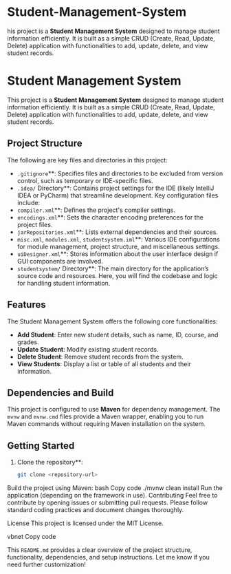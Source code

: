 # Student-Management-System
his project is a **Student Management System** designed to manage student information efficiently. It is built as a simple CRUD (Create, Read, Update, Delete) application with functionalities to add, update, delete, and view student records.


# Student Management System

This project is a **Student Management System** designed to manage student information efficiently. It is built as a simple CRUD (Create, Read, Update, Delete) application with functionalities to add, update, delete, and view student records.

## Project Structure

The following are key files and directories in this project:

- `.gitignore`**: Specifies files and directories to be excluded from version control, such as temporary or IDE-specific files.
- `.idea/` Directory**: Contains project settings for the IDE (likely IntelliJ IDEA or PyCharm) that streamline development. Key configuration files include:
- `compiler.xml`**: Defines the project's compiler settings.
- `encodings.xml`**: Sets the character encoding preferences for the project files.
- `jarRepositories.xml`**: Lists external dependencies and their sources.
- `misc.xml`, `modules.xml`, `studentsystem.iml`**: Various IDE configurations for module management, project structure, and miscellaneous settings.
- `uiDesigner.xml`**: Stores information about the user interface design if GUI components are involved.
- `studentsystem/` Directory**: The main directory for the application’s source code and resources. Here, you will find the codebase and logic for handling student information.

## Features

The Student Management System offers the following core functionalities:
- **Add Student**: Enter new student details, such as name, ID, course, and grades.
- **Update Student**: Modify existing student records.
- **Delete Student**: Remove student records from the system.
- **View Students**: Display a list or table of all students and their information.

## Dependencies and Build

This project is configured to use **Maven** for dependency management. The `mvnw` and `mvnw.cmd` files provide a Maven wrapper, enabling you to run Maven commands without requiring Maven installation on the system.

## Getting Started

1. Clone the repository**:
   ```bash
   git clone <repository-url>
Build the project using Maven:
bash
Copy code
./mvnw clean install
Run the application (depending on the framework in use).
Contributing
Feel free to contribute by opening issues or submitting pull requests. Please follow standard coding practices and document changes thoroughly.

License
This project is licensed under the MIT License.

vbnet
Copy code


This `README.md` provides a clear overview of the project structure, functionality, dependencies, and setup instructions. Let me know if you need further customization!
